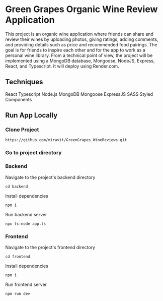 # Green Grapes Organic Wine Review Application

This project is an organic wine application where friends can share and review their wines by uploading photos, giving ratings, adding comments, and providing details such as price and recommended food pairings. The goal is for friends to inspire each other and for the app to work as a personal wine library. From a technical point of view, the project will be implemented using a MongoDB database, Mongoose, NodeJS, Express, React, and Typescript. It will deploy using Render.com.

## Techniques

React
Typescript
Node.js
MongoDB
Mongoose
ExpressJS
SASS
Styled Components

## Run App Locally

### Clone Project

```
https://github.com/miravit/GreenGrapes_WineReviews.git
```

### Go to project directory

### Backend

Navigate to the project's backend directory

```
cd backend
```

Install dependencies

```
npm i
```

Run backend server

```
npx ts-node app.ts
```

### Frontend

Navigate to the project's frontend directory

```
cd frontend
```

Install dependencies

```
npm i
```

Run frontend server

```
npm run dev
```
